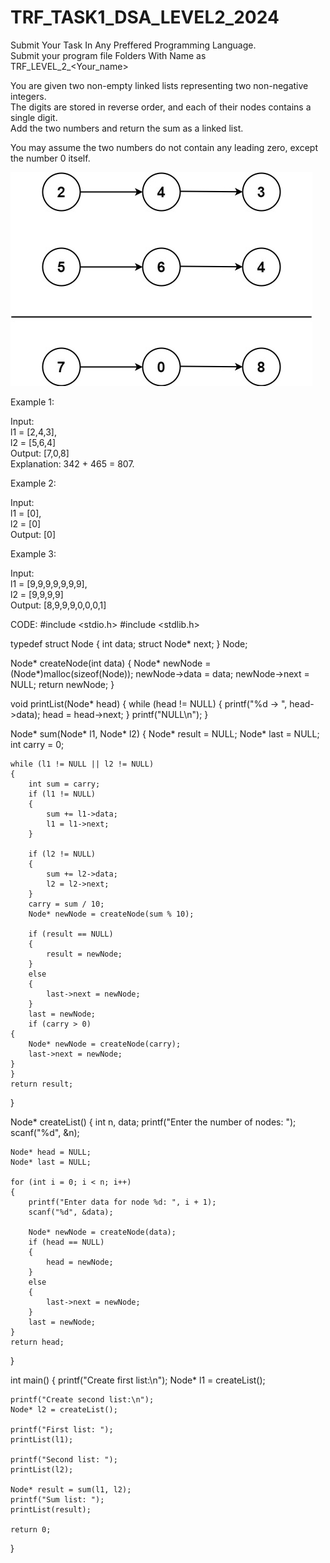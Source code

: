# TRF_TASK1_DSA_LEVEL2_2024


Submit Your Task In Any Preffered Programming Language.  
Submit your program file Folders With Name as TRF_LEVEL_2_<Your_name>   

  
You are given two non-empty linked lists representing two non-negative integers.   
The digits are stored in reverse order, and each of their nodes contains a single digit.   
Add the two numbers and return the sum as a linked list.  

You may assume the two numbers do not contain any leading zero, except the number 0 itself.  

![image](addtwonumber1.jpg)

Example 1:

Input:   
l1 = [2,4,3],   
l2 = [5,6,4]  
Output: [7,0,8]  
Explanation: 342 + 465 = 807.  
  
Example 2:  
 
Input:  
l1 = [0],  
l2 = [0]  
Output: [0]  

Example 3:  

Input:  
l1 = [9,9,9,9,9,9,9],  
l2 = [9,9,9,9]  
Output: [8,9,9,9,0,0,0,1]  

CODE:
#include <stdio.h>
#include <stdlib.h>

typedef struct Node
{
    int data;
    struct Node* next;
} Node;

Node* createNode(int data)
{
    Node* newNode = (Node*)malloc(sizeof(Node));
    newNode->data = data;
    newNode->next = NULL;
    return newNode;
}

void printList(Node* head)
{
    while (head != NULL)
    {
        printf("%d -> ", head->data);
        head = head->next;
    }
    printf("NULL\n");
}

Node* sum(Node* l1, Node* l2)
{
    Node* result = NULL;
    Node* last = NULL;
    int carry = 0;

    while (l1 != NULL || l2 != NULL)
    {
        int sum = carry;
        if (l1 != NULL)
        {
            sum += l1->data;
            l1 = l1->next;
        }

        if (l2 != NULL)
        {
            sum += l2->data;
            l2 = l2->next;
        }
        carry = sum / 10;
        Node* newNode = createNode(sum % 10);

        if (result == NULL)
        {
            result = newNode;
        }
        else
        {
            last->next = newNode;
        }
        last = newNode;
        if (carry > 0)
    {
        Node* newNode = createNode(carry);
        last->next = newNode;
    }
    }
    return result;
}

Node* createList()
{
    int n, data;
    printf("Enter the number of nodes: ");
    scanf("%d", &n);

    Node* head = NULL;
    Node* last = NULL;

    for (int i = 0; i < n; i++)
    {
        printf("Enter data for node %d: ", i + 1);
        scanf("%d", &data);

        Node* newNode = createNode(data);
        if (head == NULL)
        {
            head = newNode;
        }
        else
        {
            last->next = newNode;
        }
        last = newNode;
    }
    return head;
}

int main()
{
    printf("Create first list:\n");
    Node* l1 = createList();

    printf("Create second list:\n");
    Node* l2 = createList();

    printf("First list: ");
    printList(l1);

    printf("Second list: ");
    printList(l2);

    Node* result = sum(l1, l2);
    printf("Sum list: ");
    printList(result);

    return 0;
}

